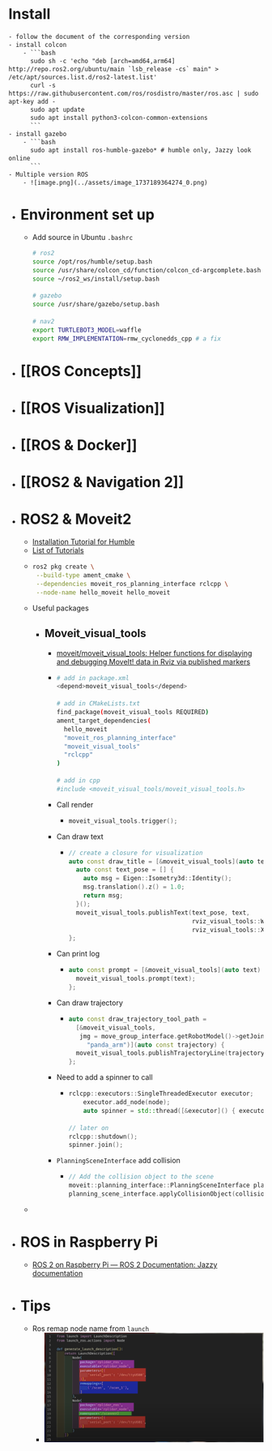 # Install
	- follow the document of the corresponding version
	- install colcon
		- ```bash
		  sudo sh -c 'echo "deb [arch=amd64,arm64] http://repo.ros2.org/ubuntu/main `lsb_release -cs` main" > /etc/apt/sources.list.d/ros2-latest.list'
		  curl -s https://raw.githubusercontent.com/ros/rosdistro/master/ros.asc | sudo apt-key add -
		  sudo apt update
		  sudo apt install python3-colcon-common-extensions
		  ```
	- install gazebo
		- ```bash
		  sudo apt install ros-humble-gazebo* # humble only, Jazzy look online
		  ```
	- Multiple version ROS
		- ![image.png](../assets/image_1737189364274_0.png)
- # Environment set up
	- Add source in Ubuntu `.bashrc`
	  ```bash
	  # ros2
	  source /opt/ros/humble/setup.bash
	  source /usr/share/colcon_cd/function/colcon_cd-argcomplete.bash
	  source ~/ros2_ws/install/setup.bash
	  
	  # gazebo
	  source /usr/share/gazebo/setup.bash
	  
	  # nav2
	  export TURTLEBOT3_MODEL=waffle
	  export RMW_IMPLEMENTATION=rmw_cyclonedds_cpp # a fix
	  ```
- # [[ROS Concepts]]
- # [[ROS Visualization]]
- # [[ROS & Docker]]
- # [[ROS2 & Navigation 2]]
- # ROS2 & Moveit2
	- [Installation Tutorial for Humble](https://moveit.picknik.ai/humble/doc/tutorials/getting_started/getting_started.html#)
	- [List of Tutorials](https://moveit.picknik.ai/humble/doc/tutorials/tutorials.html)
	- ```bash
	  ros2 pkg create \
	   --build-type ament_cmake \
	   --dependencies moveit_ros_planning_interface rclcpp \
	   --node-name hello_moveit hello_moveit
	  ```
	- Useful packages
		- ## Moveit_visual_tools
			- [moveit/moveit_visual_tools: Helper functions for displaying and debugging MoveIt! data in Rviz via published markers](https://github.com/moveit/moveit_visual_tools/tree/ros2)
			- ```bash
			  # add in package.xml
			  <depend>moveit_visual_tools</depend>
			  
			  # add in CMakeLists.txt
			  find_package(moveit_visual_tools REQUIRED)
			  ament_target_dependencies(
			    hello_moveit
			    "moveit_ros_planning_interface"
			    "moveit_visual_tools"
			    "rclcpp"
			  )
			  
			  # add in cpp
			  #include <moveit_visual_tools/moveit_visual_tools.h>
			  ```
			- Call render
				- ```C++
				  moveit_visual_tools.trigger();
				  ```
			- Can draw text
				- ```c++
				  // create a closure for visualization
				  auto const draw_title = [&moveit_visual_tools](auto text) {
				    auto const text_pose = [] {
				      auto msg = Eigen::Isometry3d::Identity();
				      msg.translation().z() = 1.0;
				      return msg;
				    }();
				    moveit_visual_tools.publishText(text_pose, text,
				                                    rviz_visual_tools::WHITE,
				                                    rviz_visual_tools::XLARGE);
				  };
				  ```
			- Can print log
				- ```C++
				  auto const prompt = [&moveit_visual_tools](auto text) {
				    moveit_visual_tools.prompt(text);
				  };
				  ```
			- Can draw trajectory
				- ```C++
				  auto const draw_trajectory_tool_path =
				    [&moveit_visual_tools,
				     jmg = move_group_interface.getRobotModel()->getJointModelGroup(
				       "panda_arm")](auto const trajectory) {
				    moveit_visual_tools.publishTrajectoryLine(trajectory, jmg);
				  };
				  ```
			- Need to add a spinner to call
				- ```C++
				  rclcpp::executors::SingleThreadedExecutor executor;
				      executor.add_node(node);
				      auto spinner = std::thread([&executor]() { executor.spin(); });
				  
				  // later on 
				  rclcpp::shutdown();
				  spinner.join();
				  ```
			- `PlanningSceneInterface` add collision
				- ```C++
				  // Add the collision object to the scene
				  moveit::planning_interface::PlanningSceneInterface planning_scene_interface;
				  planning_scene_interface.applyCollisionObject(collision_object);
				  ```
	-
- # ROS in Raspberry Pi
	- [ROS 2 on Raspberry Pi — ROS 2 Documentation: Jazzy documentation](http://docs.ros.org/en/jazzy/How-To-Guides/Installing-on-Raspberry-Pi.html)
- # Tips
	- Ros remap node name from `launch`
		- ![image.png](../assets/image_1686260428021_0.png)